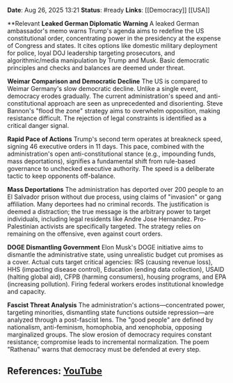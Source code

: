 **Date**: Aug 26, 2025 13:21
**Status**: #ready 
**Links**: [[Democracy]] [[USA]]

**Relevant 
**Leaked German Diplomatic Warning**
A leaked German ambassador's memo warns Trump's agenda aims to redefine the US constitutional order, concentrating power in the presidency at the expense of Congress and states. It cites options like domestic military deployment for police, loyal DOJ leadership targeting prosecutors, and algorithmic/media manipulation by Trump and Musk. Basic democratic principles and checks and balances are deemed under threat.

**Weimar Comparison and Democratic Decline**
The US is compared to Weimar Germany's slow democratic decline. Unlike a single event, democracy erodes gradually. The current administration's speed and anti-constitutional approach are seen as unprecedented and disorienting. Steve Bannon's "flood the zone" strategy aims to overwhelm opposition, making resistance difficult. The rejection of legal constraints is identified as a critical danger signal.

**Rapid Pace of Actions**
Trump's second term operates at breakneck speed, signing 46 executive orders in 11 days. This pace, combined with the administration's open anti-constitutional stance (e.g., impounding funds, mass deportations), signifies a fundamental shift from rule-based governance to unchecked executive authority. The speed is a deliberate tactic to keep opponents off-balance.

**Mass Deportations**
The administration has deported over 200 people to an El Salvador prison without due process, using claims of "invasion" or gang affiliation. Many deportees had no criminal records. The justification is deemed a distraction; the true message is the arbitrary power to target individuals, including legal residents like Andre Jose Hernandez. Pro-Palestinian activists are specifically targeted. The strategy relies on remaining on the offensive, even against court orders.

**DOGE Dismantling Government**
Elon Musk's DOGE initiative aims to dismantle the administrative state, using unrealistic budget cut promises as a cover. Actual cuts target critical agencies: IRS (causing revenue loss), HHS (impacting disease control), Education (ending data collection), USAID (halting global aid), CFPB (harming consumers), housing programs, and EPA (increasing pollution). Firing federal workers erodes institutional knowledge and capacity.

**Fascist Threat Analysis**
The administration's actions—concentrated power, targeting minorities, dismantling state functions outside repression—are analyzed through a post-fascist lens. The "good people" are defined by nationalism, anti-feminism, homophobia, and xenophobia, opposing marginalized groups. The slow erosion of democracy requires constant resistance; compromise leads to incremental normalization. The poem "Rathenau" warns that democracy must be defended at every step.

## References: [YouTube](https://www.youtube.com/watch?v=6skuCiLCjRA)
